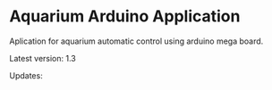 Aquarium Arduino Application
============================

Aplication for aquarium automatic control using arduino mega board.

Latest version: 1.3

Updates:
